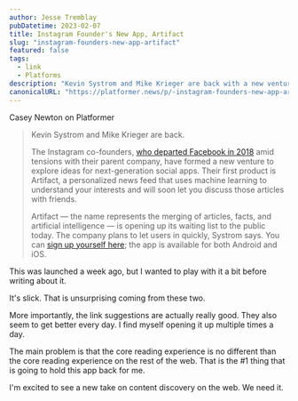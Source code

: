 ```yaml
---
author: Jesse Tremblay
pubDatetime: 2023-02-07
title: Instagram Founder's New App, Artifact
slug: "instagram-founders-new-app-artifact"
featured: false
tags:
  - link
  - Platforms
description: "Kevin Systrom and Mike Krieger are back with a new venture, Artifact, a personalized news feed that uses machine learning to understand your interests and will soon let you discuss those articles with friends."
canonicalURL: "https://platformer.news/p/-instagram-founders-new-app-artifact"
---
```


Casey Newton on Platformer

> Kevin Systrom and Mike Krieger are back.
>
> The Instagram co-founders, [who departed Facebook in 2018](https://www.theverge.com/2018/10/15/17979282/kevin-systrom-instagram-quitting-ceo-facebook) amid tensions with their parent company, have formed a new venture to explore ideas for next-generation social apps. Their first product is Artifact, a personalized news feed that uses machine learning to understand your interests and will soon let you discuss those articles with friends.
>
> Artifact — the name represents the merging of articles, facts, and artificial intelligence — is opening up its waiting list to the public today. The company plans to let users in quickly, Systrom says. You can [sign up yourself here](https://artifact.news/); the app is available for both Android and iOS.

This was launched a week ago, but I wanted to play with it a bit before writing about it.

It's slick. That is unsurprising coming from these two.

More importantly, the link suggestions are actually really good. They also seem to get better every day. I find myself opening it up multiple times a day.

The main problem is that the core reading experience is no different than the core reading experience on the rest of the web. That is the #1 thing that is going to hold this app back for me.

I'm excited to see a new take on content discovery on the web. We need it.
